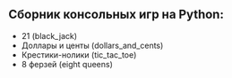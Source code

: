 ## Сборник консольных игр на Python:
* 21 (black_jack)
* Доллары и центы (dollars_and_cents)
* Крестики-нолики (tic_tac_toe)
* 8 ферзей (eight queens)
